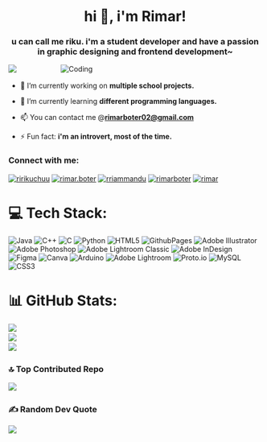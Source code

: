 <h1 align="center">hi 👋, i'm Rimar!</h1>
<h3 align="center">u can call me riku. i'm a student developer and have a passion in graphic designing and frontend development~</h3>
<img align="right" alt="Coding" width="400" src="https://i.sstatic.net/tCeqe.gif">

[![](https://visitcount.itsvg.in/api?id=ririkuchuu&icon=3&color=10)](https://visitcount.itsvg.in)

- 🔭 I’m currently working on **multiple school projects.**

- 🌱 I’m currently learning **different programming languages.**

- 📫 You can contact me @**rimarboter02@gmail.com**

- ⚡ Fun fact: **i'm an introvert, most of the time.**


<h3 align="left">Connect with me:</h3>
<p align="left">
<a href="https://twitter.com/ririkuchuu" target="blank"><img align="center" src="https://raw.githubusercontent.com/rahuldkjain/github-profile-readme-generator/master/src/images/icons/Social/twitter.svg" alt="ririkuchuu" height="30" width="40" /></a>
<a href="https://fb.com/rimar.boter" target="blank"><img align="center" src="https://raw.githubusercontent.com/rahuldkjain/github-profile-readme-generator/master/src/images/icons/Social/facebook.svg" alt="rimar.boter" height="30" width="40" /></a>
<a href="https://instagram.com/rriammandu" target="blank"><img align="center" src="https://raw.githubusercontent.com/rahuldkjain/github-profile-readme-generator/master/src/images/icons/Social/instagram.svg" alt="rriammandu" height="30" width="40" /></a>
<a href="https://www.behance.net/rimarboter" target="blank"><img align="center" src="https://raw.githubusercontent.com/rahuldkjain/github-profile-readme-generator/master/src/images/icons/Social/behance.svg" alt="rimarboter" height="30" width="40" /></a>
<a href="https://www.youtube.com/c/rimar" target="blank"><img align="center" src="https://raw.githubusercontent.com/rahuldkjain/github-profile-readme-generator/master/src/images/icons/Social/youtube.svg" alt="rimar" height="30" width="40" /></a>
</p>

# 💻 Tech Stack:
![Java](https://img.shields.io/badge/java-%23ED8B00.svg?style=for-the-badge&logo=openjdk&logoColor=white) ![C++](https://img.shields.io/badge/c++-%2300599C.svg?style=for-the-badge&logo=c%2B%2B&logoColor=white) ![C](https://img.shields.io/badge/c-%2300599C.svg?style=for-the-badge&logo=c&logoColor=white) ![Python](https://img.shields.io/badge/python-3670A0?style=for-the-badge&logo=python&logoColor=ffdd54) ![HTML5](https://img.shields.io/badge/html5-%23E34F26.svg?style=for-the-badge&logo=html5&logoColor=white) ![GithubPages](https://img.shields.io/badge/github%20pages-121013?style=for-the-badge&logo=github&logoColor=white) ![Adobe Illustrator](https://img.shields.io/badge/adobe%20illustrator-%23FF9A00.svg?style=for-the-badge&logo=adobe%20illustrator&logoColor=white) ![Adobe Photoshop](https://img.shields.io/badge/adobe%20photoshop-%2331A8FF.svg?style=for-the-badge&logo=adobe%20photoshop&logoColor=white) ![Adobe Lightroom Classic](https://img.shields.io/badge/Adobe%20Lightroom%20Classic-31A8FF.svg?style=for-the-badge&logo=Adobe%20Lightroom%20Classic&logoColor=white) ![Adobe InDesign](https://img.shields.io/badge/Adobe%20InDesign-49021F?style=for-the-badge&logo=adobeindesign&logoColor=FF3366) ![Figma](https://img.shields.io/badge/figma-%23F24E1E.svg?style=for-the-badge&logo=figma&logoColor=white) ![Canva](https://img.shields.io/badge/Canva-%2300C4CC.svg?style=for-the-badge&logo=Canva&logoColor=white) ![Arduino](https://img.shields.io/badge/-Arduino-00979D?style=for-the-badge&logo=Arduino&logoColor=white) ![Adobe Lightroom](https://img.shields.io/badge/Adobe%20Lightroom-31A8FF.svg?style=for-the-badge&logo=Adobe%20Lightroom&logoColor=white) ![Proto.io](https://img.shields.io/badge/Proto.io-161637?style=for-the-badge&logo=proto.io&logoColor=00e5ff) ![MySQL](https://img.shields.io/badge/mysql-4479A1.svg?style=for-the-badge&logo=mysql&logoColor=white) ![CSS3](https://img.shields.io/badge/css3-%231572B6.svg?style=for-the-badge&logo=css3&logoColor=white)

# 📊 GitHub Stats:
![](https://github-readme-stats.vercel.app/api?username=ririkuchuu&theme=rose_pine&hide_border=true&include_all_commits=true&count_private=true)<br/>
![](https://github-readme-streak-stats.herokuapp.com/?user=ririkuchuu&theme=rose_pine&hide_border=true)<br/>
![](https://github-readme-stats.vercel.app/api/top-langs/?username=ririkuchuu&theme=rose_pine&hide_border=true&include_all_commits=true&count_private=true&layout=compact)

### 🔝 Top Contributed Repo
![](https://github-contributor-stats.vercel.app/api?username=ririkuchuu&limit=5&theme=rose_pine&combine_all_yearly_contributions=true)

### ✍️ Random Dev Quote
![](https://quotes-github-readme.vercel.app/api?type=horizontal&theme=radical)

<br clear="both">

[comment]: <![snake gif](https://github.com/ririkuchuu/ririkuchuu/blob/output/github-contribution-grid-snake.svg)>

###
